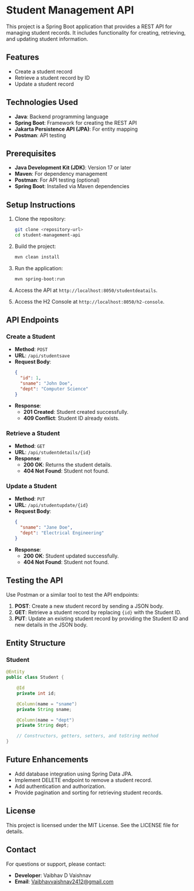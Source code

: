 # Student Management API

This project is a Spring Boot application that provides a REST API for managing student records. It includes functionality for creating, retrieving, and updating student information.

## Features

- Create a student record
- Retrieve a student record by ID
- Update a student record

## Technologies Used

- **Java**: Backend programming language
- **Spring Boot**: Framework for creating the REST API
- **Jakarta Persistence API (JPA)**: For entity mapping
- **Postman**: API testing

## Prerequisites

- **Java Development Kit (JDK)**: Version 17 or later
- **Maven**: For dependency management
- **Postman**: For API testing (optional)
- **Spring Boot**: Installed via Maven dependencies

## Setup Instructions

1. Clone the repository:
   ```bash
   git clone <repository-url>
   cd student-management-api
   ```

2. Build the project:
   ```bash
   mvn clean install
   ```

3. Run the application:
   ```bash
   mvn spring-boot:run
   ```

4. Access the API at `http://localhost:8050/studentdeatails`.

5. Access the H2 Console at `http://localhost:8050/h2-console`.

## API Endpoints

### Create a Student
- **Method**: `POST`
- **URL**: `/api/studentsave`
- **Request Body**:
  ```json
  {
    "id": 1,
    "sname": "John Doe",
    "dept": "Computer Science"
  }
  ```
- **Response**:
  - **201 Created**: Student created successfully.
  - **409 Conflict**: Student ID already exists.

### Retrieve a Student
- **Method**: `GET`
- **URL**: `/api/studentdetails/{id}`
- **Response**:
  - **200 OK**: Returns the student details.
  - **404 Not Found**: Student not found.

### Update a Student
- **Method**: `PUT`
- **URL**: `/api/studentupdate/{id}`
- **Request Body**:
  ```json
  {
    "sname": "Jane Doe",
    "dept": "Electrical Engineering"
  }
  ```
- **Response**:
  - **200 OK**: Student updated successfully.
  - **404 Not Found**: Student not found.

## Testing the API

Use Postman or a similar tool to test the API endpoints:

1. **POST**: Create a new student record by sending a JSON body.
2. **GET**: Retrieve a student record by replacing `{id}` with the Student ID.
3. **PUT**: Update an existing student record by providing the Student ID and new details in the JSON body.

## Entity Structure

### Student
```java
@Entity
public class Student {

    @Id
    private int id;

    @Column(name = "sname")
    private String sname;

    @Column(name = "dept")
    private String dept;

    // Constructors, getters, setters, and toString method
}
```

## Future Enhancements

- Add database integration using Spring Data JPA.
- Implement DELETE endpoint to remove a student record.
- Add authentication and authorization.
- Provide pagination and sorting for retrieving student records.

## License

This project is licensed under the MIT License. See the LICENSE file for details.

## Contact

For questions or support, please contact:
- **Developer**: Vaibhav D Vaishnav
- **Email**: Vaibhavvaishnav2412@gmail.com
